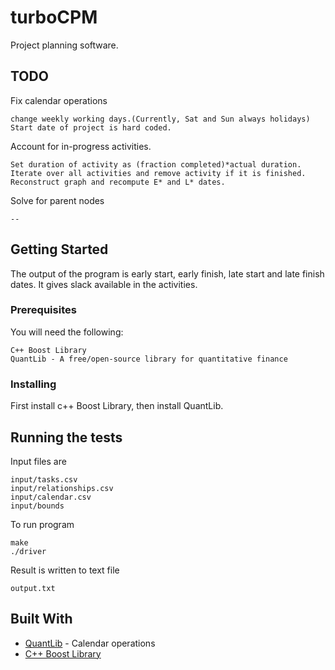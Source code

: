 # turboCPM

Project planning software.

## TODO
Fix calendar operations
```
change weekly working days.(Currently, Sat and Sun always holidays)
Start date of project is hard coded.
```
Account for in-progress activities.
```
Set duration of activity as (fraction completed)*actual duration.
Iterate over all activities and remove activity if it is finished. 
Reconstruct graph and recompute E* and L* dates.
```

Solve for parent nodes
```
--
```
## Getting Started
The output of the program is early start, early finish, late start and late finish dates.
It gives slack available in the activities.

### Prerequisites
You will need the following:
```
C++ Boost Library 
QuantLib - A free/open-source library for quantitative finance
```

### Installing

First install c++ Boost Library, then install QuantLib.

## Running the tests
Input files are
```
input/tasks.csv
input/relationships.csv
input/calendar.csv
input/bounds
```
To run program
```
make
./driver
```
Result is written to text file
```
output.txt
```

## Built With

* [QuantLib](https://github.com/lballabio/quantlib) - Calendar operations
* [C++ Boost Library](https://www.boost.org/)
